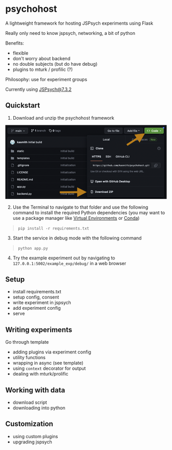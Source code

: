 # psychohost
A lightweight framework for hosting JSPsych experiments using Flask

Really only need to know jspsych, networking, a bit of python

Benefits:
* flexible
* don't worry about backend
* no double subjects (but do have debug)
* plugins to mturk / profilic (?)

Philosophy: use for experiment groups

Currently using JSPsych@7.3.2

## Quickstart

1) Download and unzip the psychohost framework

![Download](readme_files/download.png)

2) Use the Terminal to navigate to that folder and use the following command to install the required Python dependencies (you may want to use a package manager like [Virtual Environments](https://packaging.python.org/guides/installing-using-pip-and-virtual-environments/#creating-a-virtual-environment) or [Conda](https://www.anaconda.com/products/individual))

> `pip install -r requirements.txt`

3) Start the service in debug mode with the following command

> `python app.py`

4) Try the example experiment out by navigating to `127.0.0.1:5002/example_exp/debug/` in a web browser



## Setup

* install requirements.txt
* setup config, consent
* write experiment in jspsych
* add experiment config
* serve

## Writing experiments

Go through template

* adding plugins via experiment config
* utility functions
* wrapping in async (see template)
* using `context` decorator for output
* dealing with mturk/prolific

## Working with data

* download script
* downloading into python

## Customization

* using custom plugins
* upgrading jspsych

